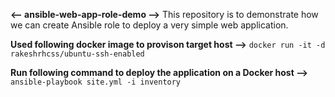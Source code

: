 **<-- ansible-web-app-role-demo -->**
This repository is to demonstrate how we can create Ansible role to deploy a very simple web application.

**Used following docker image to provison target host -->**
```docker run -it -d rakeshrhcss/ubuntu-ssh-enabled```


**Run following command to deploy the application on a Docker host -->**
```ansible-playbook site.yml -i inventory```
